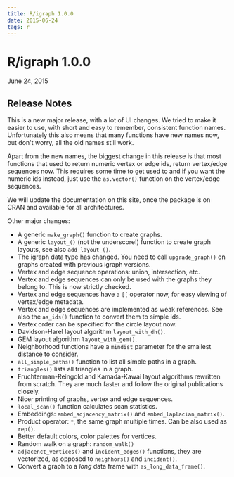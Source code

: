 ```yaml
---
title: R/igraph 1.0.0
date: 2015-06-24
tags: r
---
```


R/igraph 1.0.0
==============

June 24, 2015

Release Notes
-------------

This is a new major release, with a lot of UI changes. We tried to
make it easier to use, with short and easy to remember, consistent
function names. Unfortunately this also means that many functions
have new names now, but don't worry, all the old names still work.

Apart from the new names, the biggest change in this release is
that most functions that used to return numeric vertex or edge ids,
return vertex/edge sequences now. This requires some time to get used
to and if you want the numeric ids instead, just use the `as.vector()`
function on the vertex/edge sequences.

We will update the documentation on this site, once the package
is on CRAN and available for all architectures.

<!--more-->

Other major changes:

- A generic `make_graph()` function to create graphs.
- A generic `layout_()` (not the underscore!) function
  to create graph layouts, see also `add_layout_()`.
- The igraph data type has changed. You need to call
  `upgrade_graph()` on graphs created with previous igraph
  versions.
- Vertex and edge sequence operations: union, intersection, etc.
- Vertex and edge sequences can only be used with the graphs they
  belong to. This is now strictly checked.
- Vertex and edge sequences have a `[[` operator now,
  for easy viewing of vertex/edge metadata.
- Vertex and edge sequences are implemented as weak references.
  See also the `as_ids()` function to convert them to simple ids.
- Vertex order can be specified for the circle layout now.
- Davidson-Harel layout algorithm `layout_with_dh()`.
- GEM layout algorithm `layout_with_gem()`.
- Neighborhood functions have a `mindist` parameter for the
  smallest distance to consider.
- `all_simple_paths()` function to list all simple paths in a graph.
- `triangles()` lists all triangles in a graph.
- Fruchterman-Reingold and Kamada-Kawai layout algorithms
  rewritten from scratch. They are much faster and follow the
  original publications closely.
- Nicer printing of graphs, vertex and edge sequences.
- `local_scan()` function calculates scan statistics.
- Embeddings: `embed_adjacency_matrix()` and `embed_laplacian_matrix()`.
- Product operator: `*`, the same graph multiple times. Can be also
  used as `rep()`.
- Better default colors, color palettes for vertices.
- Random walk on a graph: `random_walk()`
- `adjacenct_vertices()` and `incident_edges()` functions,
  they are vectorized, as opposed to `neighhors()` and `incident()`.
- Convert a graph to a _long_ data frame with `as_long_data_frame()`.
